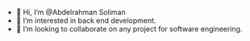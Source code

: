 - 👋 Hi, I’m @Abdelrahman Soliman
- 👀 I’m interested in back end development.
- 💞️ I’m looking to collaborate on any project for software engineering.

<!---
Abdulrahmansoliman/Abdulrahmansoliman is a ✨ special ✨ repository because its `README.md` (this file) appears on your GitHub profile.
You can click the Preview link to take a look at your changes.
--->
